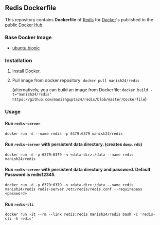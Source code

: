 ## Redis Dockerfile


This repository contains **Dockerfile** of [Redis](http://redis.io/) for [Docker](https://www.docker.com/)'s published to the public [Docker Hub](https://hub.docker.com/r/manish24/redis).



### Base Docker Image

* [ubuntu:bionic](https://hub.docker.com/_/ubuntu)


### Installation

1. Install [Docker](https://www.docker.com/).

2. Pull image from docker repository: `docker pull manish24/redis`

   (alternatively, you can build an image from Dockerfile: `docker build -t="manish24/redis" https://github.com/manishgupta24/redis/blob/master/Dockerfile`)


### Usage

#### Run `redis-server`

    docker run -d --name redis -p 6379:6379 manish24/redis

#### Run `redis-server` with persistent data directory. (creates `dump.rdb`)

    docker run -d -p 6379:6379 -v <data-dir>:/data --name redis manish24/redis

#### Run `redis-server` with persistent data directory and password. Default Password is redis12345.

    docker run -d -p 6379:6379 -v <data-dir>:/data --name redis manish24/redis redis-server /etc/redis/redis.conf --requirepass <password>

#### Run `redis-cli`

    docker run -it --rm --link redis:redis manish24/redis bash -c 'redis-cli -h redis'
